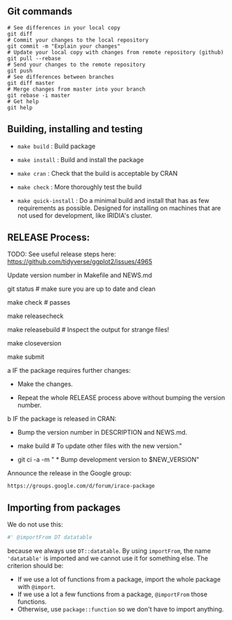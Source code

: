 Git commands
---------------------
```
# See differences in your local copy
git diff
# Commit your changes to the local repository
git commit -m "Explain your changes"
# Update your local copy with changes from remote repository (github)
git pull --rebase
# Send your changes to the remote repository
git push
# See differences between branches
git diff master
# Merge changes from master into your branch
git rebase -i master
# Get help
git help
```

Building, installing and testing
--------------------------------

* `make build` :   Build package

* `make install` :   Build and install the package
  
* `make cran` :   Check that the build is acceptable by CRAN

* `make check` :  More thoroughly test the build

* `make quick-install` : Do a minimal build and install that has as few
  requirements as possible. Designed for installing on machines that are not
  used for development, like IRIDIA's cluster.



RELEASE Process:
----------------

TODO: See useful release steps here: https://github.com/tidyverse/ggplot2/issues/4965

Update version number in Makefile and NEWS.md

git status # make sure you are up to date and clean

make check # passes

make releasecheck 

make releasebuild # Inspect the output for strange files!

make closeversion

make submit

a IF the package requires further changes:

  * Make the changes.

  * Repeat the whole RELEASE process above without bumping the version number.


b IF the package is released in CRAN:

  * Bump the version number in DESCRIPTION and NEWS.md.

  * make build # To update other files with the new version."

  * git ci -a -m " * Bump development version to $NEW_VERSION"

Announce the release in the Google group:

    https://groups.google.com/d/forum/irace-package


Importing from packages
-----------------------

We do not use this: 

```R
#' @importFrom DT datatable
```

because we always use `DT::datatable`. By using `importFrom`, the name
`'datatable'` is imported and we cannot use it for something else.  The
criterion should be:

 * If we use a lot of functions from a package, import the whole package with `@import`.
 * If we use a lot a few functions from a package, `@importFrom` those functions.
 * Otherwise, use `package::function` so we don't have to import anything.
